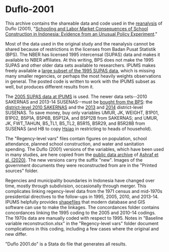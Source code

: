 # Duflo-2001
This archive contains the shareable data and code used in the [reanalysis](https://arxiv.org/abs/2207.09036) of Duflo (2001), "[Schooling and Labor Market Consequences of School Construction in Indonesia: Evidence from an Unusual Policy Experiment](https://doi.org/10.1257/aer.91.4.795)."

Most of the data used in the original study and the reanalysis cannot be shared because of restrictions in the licenses from Badan Pusat Statistik (BPS). The NBER has licensed 1995 intercensal (SUPAS) data and makes it available to NBER affiliates. At this writing, BPS does not make the 1995 SUPAS and other older data sets available to researchers. IPUMS makes freely available a [large subset of the 1995 SUPAS data](https://international.ipums.org/international-action/sample_details/country/id#tab_id1995a), which is missing many smaller regencies, or perhaps the most heavily weights observations in general. The posted code is written to work with the IPUMS subset as well, but produces different results from it.

The [2005 SUPAS data at IPUMS](https://international.ipums.org/international-action/sample_details/country/id#tab_id2005a) is used. The newer data sets--2010 SAKERNAS and 2013-14 SUSENAS--must be [bought from the BPS](https://silastik.bps.go.id/v3/index.php/site/login/): the [district-level 2010 SAKERNAS](https://silastik.bps.go.id/v3/index.php/mikrodata/view/MDdwMHQ1VjNwRk5WTGEwejBJQlA4UT09) and the [2013](https://silastik.bps.go.id/v3/index.php/mikrodata/view/TjdmRnZKczRiajErODAyUFRYWXNFdz09) and [2014](https://silastik.bps.go.id/v3/index.php/mikrodata/view/NTdBQklET3pTZU1XaGw5R0p6R1RPZz09) district-level SUSENAS. To save money, buy only variables UMUR, JK, WEIGHT, B1P01, B1P02, B5P1A, B5P6B, B5P12A, and B5P12B from SAKERNAS; and UMUR, JK, FWT_TAHUN, B5_TL1, B5_TL2, B5R15, B5R29, and B5R28B from SUSENAS (and HB to copy [Hsiao](https://allanhsiao.github.io/files/Hsiao_schools.pdf) in restricting to heads of household).

The "Regency-level vars" files contain figures on population, school attendance,  planned school construction, and water and sanitation spending. The Duflo (2001) versions of the variables, which have been used in many studies, are here copied from the [public data archive](https://www.dropbox.com/s/ayq0e2esty5hduw/Ashraf_Bau_Nunn_Voena_JPE_2020_Replication_Files.zip) of [Ashraf et al. (2020)](https://doi.org/10.1086/704572). The new versions carry the suffix "new". Images of the government documents they were reconstructed from are in the "Printed sources" folder.

Regencies and municipality boundaries in Indonesia have changed over time, mostly through subdivision, occasionally through merger. This complicates linking regency-level data from the 1971 census and mid-1970s presidential directives to the follow-ups in 1995, 2005, 2010, and 2013-14. IPUMS helpfully provides [shapefiles](https://international.ipums.org/international/gis_yrspecific_2nd.shtml) that modern database and GIS software can use to make the linkages. The concordances folder contains concordances linking the 1995 coding to the 2005 and 2010-14 codings. The 1970s data are manually coded with respect to 1995. Notes in "Baseline variable reconstruction.xlsx" in the "Regency-level vars" folder document complications in this coding, including a few cases where the original and new differ.

"Duflo 2001.do" is a Stata do file that generates all results.
